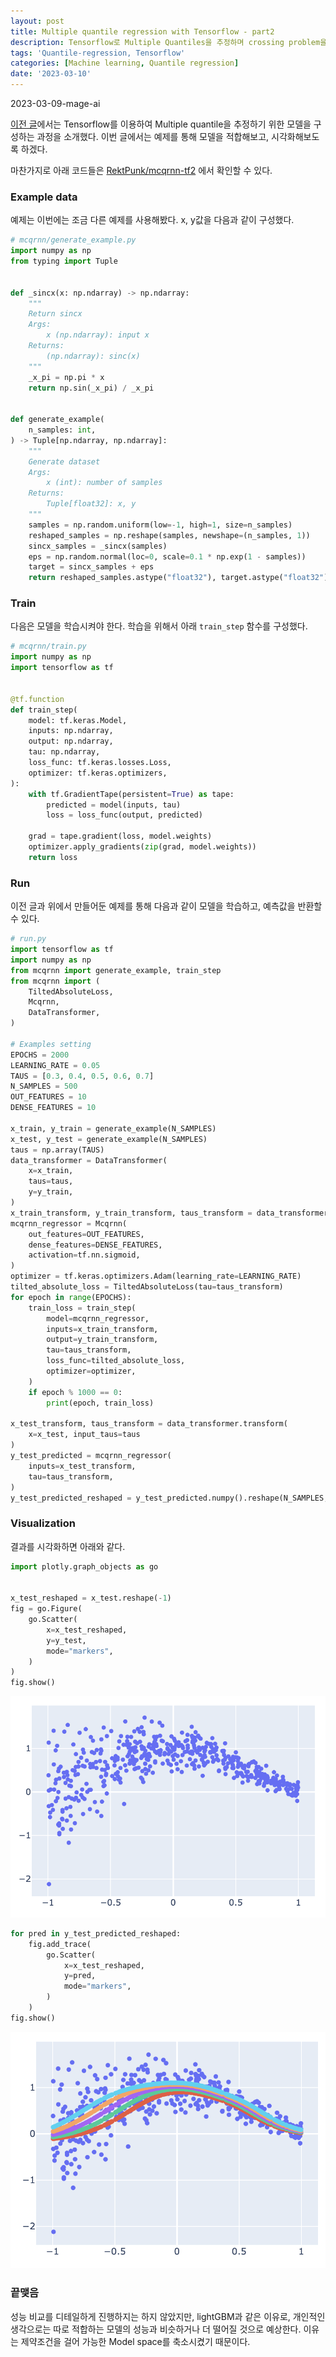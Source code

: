 ```yaml
---
layout: post
title: Multiple quantile regression with Tensorflow - part2
description: Tensorflow로 Multiple Quantiles을 추정하며 crossing problem을 방지하는 방법을 알아보자.
tags: 'Quantile-regression, Tensorflow'
categories: [Machine learning, Quantile regression]
date: '2023-03-10'
---
```

2023-03-09-mage-ai

[이전 글](../multiple-quantile-regression-with-tensorflow-part1)에서는 Tensorflow를 이용하여 Multiple quantile을 추정하기 위한 모델을 구성하는 과정을 소개했다. 이번 글에서는 예제를 통해 모델을 적합해보고, 시각화해보도록 하겠다. 

마찬가지로 아래 코드들은 [RektPunk/mcqrnn-tf2](https://github.com/RektPunk/mcqrnn-tf2) 에서 확인할 수 있다.


### Example data
예제는 이번에는 조금 다른 예제를 사용해봤다.
x, y값을 다음과 같이 구성했다.
```python
# mcqrnn/generate_example.py
import numpy as np
from typing import Tuple


def _sincx(x: np.ndarray) -> np.ndarray:
    """
    Return sincx
    Args:
        x (np.ndarray): input x
    Returns:
        (np.ndarray): sinc(x)
    """
    _x_pi = np.pi * x
    return np.sin(_x_pi) / _x_pi


def generate_example(
    n_samples: int,
) -> Tuple[np.ndarray, np.ndarray]:
    """
    Generate dataset
    Args:
        x (int): number of samples
    Returns:
        Tuple[float32]: x, y
    """
    samples = np.random.uniform(low=-1, high=1, size=n_samples)
    reshaped_samples = np.reshape(samples, newshape=(n_samples, 1))
    sincx_samples = _sincx(samples)
    eps = np.random.normal(loc=0, scale=0.1 * np.exp(1 - samples))
    target = sincx_samples + eps
    return reshaped_samples.astype("float32"), target.astype("float32")
```

### Train
다음은 모델을 학습시켜야 한다.
학습을 위해서 아래 `train_step` 함수를 구성했다.

```python
# mcqrnn/train.py
import numpy as np
import tensorflow as tf


@tf.function
def train_step(
    model: tf.keras.Model,
    inputs: np.ndarray,
    output: np.ndarray,
    tau: np.ndarray,
    loss_func: tf.keras.losses.Loss,
    optimizer: tf.keras.optimizers,
):
    with tf.GradientTape(persistent=True) as tape:
        predicted = model(inputs, tau)
        loss = loss_func(output, predicted)

    grad = tape.gradient(loss, model.weights)
    optimizer.apply_gradients(zip(grad, model.weights))
    return loss

```
### Run
이전 글과 위에서 만들어둔 예제를 통해 다음과 같이 모델을 학습하고, 예측값을 반환할 수 있다.
```python
# run.py
import tensorflow as tf
import numpy as np
from mcqrnn import generate_example, train_step
from mcqrnn import (
    TiltedAbsoluteLoss,
    Mcqrnn,
    DataTransformer,
)

# Examples setting
EPOCHS = 2000
LEARNING_RATE = 0.05
TAUS = [0.3, 0.4, 0.5, 0.6, 0.7]
N_SAMPLES = 500
OUT_FEATURES = 10
DENSE_FEATURES = 10

x_train, y_train = generate_example(N_SAMPLES)
x_test, y_test = generate_example(N_SAMPLES)
taus = np.array(TAUS)
data_transformer = DataTransformer(
    x=x_train,
    taus=taus,
    y=y_train,
)
x_train_transform, y_train_transform, taus_transform = data_transformer()
mcqrnn_regressor = Mcqrnn(
    out_features=OUT_FEATURES,
    dense_features=DENSE_FEATURES,
    activation=tf.nn.sigmoid,
)
optimizer = tf.keras.optimizers.Adam(learning_rate=LEARNING_RATE)
tilted_absolute_loss = TiltedAbsoluteLoss(tau=taus_transform)
for epoch in range(EPOCHS):
    train_loss = train_step(
        model=mcqrnn_regressor,
        inputs=x_train_transform,
        output=y_train_transform,
        tau=taus_transform,
        loss_func=tilted_absolute_loss,
        optimizer=optimizer,
    )
    if epoch % 1000 == 0:
        print(epoch, train_loss)

x_test_transform, taus_transform = data_transformer.transform(
    x=x_test, input_taus=taus
)
y_test_predicted = mcqrnn_regressor(
    inputs=x_test_transform,
    tau=taus_transform,
)
y_test_predicted_reshaped = y_test_predicted.numpy().reshape(N_SAMPLES, len(TAUS)).T
```

### Visualization
결과를 시각화하면 아래와 같다.
```python
import plotly.graph_objects as go


x_test_reshaped = x_test.reshape(-1)
fig = go.Figure(
	go.Scatter(
    	x=x_test_reshaped, 
        y=y_test,
        mode="markers",
    )
)
fig.show()
```
![](../assets/img/qr/4_1.png)

```python
for pred in y_test_predicted_reshaped:
    fig.add_trace(
    	go.Scatter(
        	x=x_test_reshaped, 
            y=pred, 
            mode="markers",
        )
	)
fig.show()
```
![](../assets/img/qr/4_2.png)

### 끝맺음
성능 비교를 디테일하게 진행하지는 하지 않았지만, lightGBM과 같은 이유로, 개인적인 생각으로는 따로 적합하는 모델의 성능과 비슷하거나 더 떨어질 것으로 예상한다. 이유는 제약조건을 걸어 가능한 Model space를 축소시켰기 때문이다.


